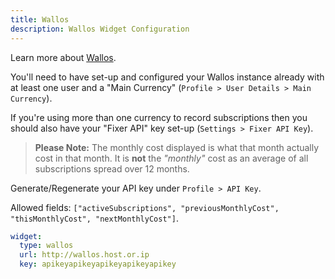 ```yaml
---
title: Wallos
description: Wallos Widget Configuration
---
```


Learn more about [Wallos](https://github.com/ellite/wallos).

You'll need to have set-up and configured your Wallos instance already with at least one user and a "Main Currency" (`Profile > User Details > Main Currency`).

If you're using more than one currency to record subscriptions then you should also have your "Fixer API" key set-up (`Settings > Fixer API Key`).

> **Please Note:** The monthly cost displayed is what that month actually cost in that month. It is **not** the _"monthly"_ cost as an average of all subscriptions spread over 12 months.

Generate/Regenerate your API key under `Profile > API Key`.

Allowed fields: `["activeSubscriptions", "previousMonthlyCost", "thisMonthlyCost", "nextMonthlyCost"]`.

```yaml
widget:
  type: wallos
  url: http://wallos.host.or.ip
  key: apikeyapikeyapikeyapikeyapikey
```
